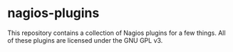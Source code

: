 nagios-plugins
==============

This repository contains a collection of Nagios plugins for a few things. All of these plugins are licensed under the GNU GPL v3.
